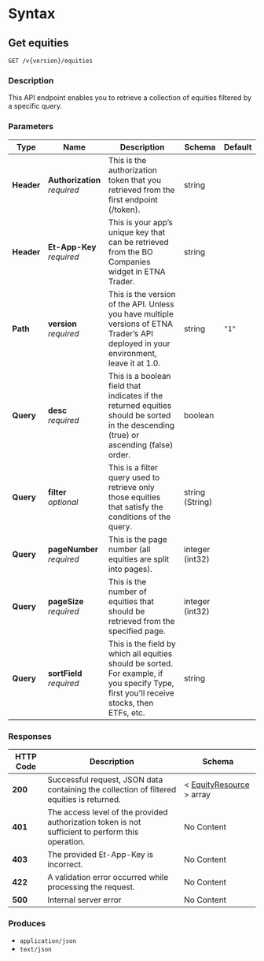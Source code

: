 # Syntax

## Get equities

```
GET /v{version}/equities
```

### Description

This API endpoint enables you to retrieve a collection of equities filtered by a specific query.

### Parameters

| Type       | Name                                                         | Description                                                                                                                              | Schema          | Default |
| ---------- | ------------------------------------------------------------ | ---------------------------------------------------------------------------------------------------------------------------------------- | --------------- | ------- |
| **Header** | <p><strong>Authorization</strong>  <br><em>required</em></p> | This is the authorization token that you retrieved from the first endpoint (/token).                                                     | string          |         |
| **Header** | <p><strong>Et-App-Key</strong>  <br><em>required</em></p>    | This is your app’s unique key that can be retrieved from the BO Companies widget in ETNA Trader.                                         | string          |         |
| **Path**   | <p><strong>version</strong>  <br><em>required</em></p>       | This is the version of the API. Unless you have multiple versions of ETNA Trader’s API deployed in your environment, leave it at 1.0.    | string          | `"1"`   |
| **Query**  | <p><strong>desc</strong>  <br><em>required</em></p>          | This is a boolean field that indicates if the returned equities should be sorted in the descending (true) or ascending (false) order.    | boolean         |         |
| **Query**  | <p><strong>filter</strong>  <br><em>optional</em></p>        | This is a filter query used to retrieve only those equities that satisfy the conditions of the query.                                    | string (String) |         |
| **Query**  | <p><strong>pageNumber</strong>  <br><em>required</em></p>    | This is the page number (all equities are split into pages).                                                                             | integer (int32) |         |
| **Query**  | <p><strong>pageSize</strong>  <br><em>required</em></p>      | This is the number of equities that should be retrieved from the specified page.                                                         | integer (int32) |         |
| **Query**  | <p><strong>sortField</strong>  <br><em>required</em></p>     | This is the field by which all equities should be sorted. For example, if you specify Type, first you'll receive stocks, then ETFs, etc. | string          |         |

### Responses

| HTTP Code | Description                                                                                       | Schema                                                                |
| --------- | ------------------------------------------------------------------------------------------------- | --------------------------------------------------------------------- |
| **200**   | Successful request, JSON data containing the collection of filtered equities is returned.         | < [EquityResource](securities\_getequities.md#equityresource) > array |
| **401**   | The access level of the provided authorization token is not sufficient to perform this operation. | No Content                                                            |
| **403**   | The provided Et-App-Key is incorrect.                                                             | No Content                                                            |
| **422**   | A validation error occurred while processing the request.                                         | No Content                                                            |
| **500**   | Internal server error                                                                             | No Content                                                            |

### Produces

* `application/json`
* `text/json`
